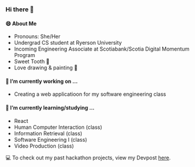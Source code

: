 ### Hi there 👋

#### 😄 About Me
- Pronouns: She/Her 
- Undergrad CS student at Ryerson University
- Incoming Engineering Associate at Scotiabank/Scotia Digital Momentum Program
- Sweet Tooth :cake:
- Love drawing & painting 🎨

#### 🔭 I’m currently working on ...
- Creating a web applicatioon for my software engineering class

#### 🌱 I’m currently learning/studying ...
- React
- Human Computer Interaction (class)
- Information Retrieval (class)
- Software Engineering I (class)
- Video Production (class)

:computer: To check out my past hackathon projects, view my Devpost [here](https://devpost.com/nikadariani?ref_content=user-portfolio&ref_feature=portfolio&ref_medium=global-nav). 

<!--
**nikadari/nikadari** is a ✨ _special_ ✨ repository because its `README.md` (this file) appears on your GitHub profile.

Here are some ideas to get you started:

- 🔭 I’m currently working on ...
- 🌱 I’m currently learning ...
- 👯 I’m looking to collaborate on ...
- 🤔 I’m looking for help with ...
- 💬 Ask me about ...
- 📫 How to reach me: ...
- 😄 Pronouns: ...
- ⚡ Fun fact: ...
-->
